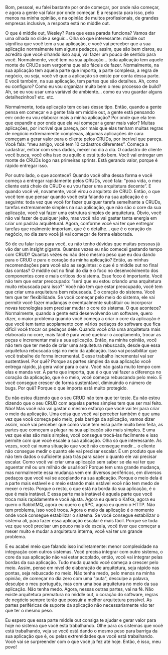 
Bom, pessoal, eu falei bastante por onde começar, por onde não começar, e agora a gente vai falar por onde começar. E a resposta para isso, pelo menos na minha opinião, e na opinião de muitos profissionais, de grandes empresas inclusive, a resposta está no middle out.

O que é middle out, Wesley? Para que essa parada funciona? Vamos dar uma olhada no slide a seguir… Olha só que interessante: middle out significa que você tem a sua aplicação, e você vai perceber que a sua aplicação normalmente tem alguns pedaços, assim, que são bem claros, eu acredito que você olhando isso aqui, vai fazer um pouco de sentido para você. Normalmente, você tem na sua aplicação… toda aplicação tem aquele monte de CRUDs sem vergonha que são fáceis de fazer. Normalmente, na sua aplicação tem aquela parte que importa, a parte complexa, a regra de negócio, ou seja, você vê que a aplicação só existe por conta dessa parte. E você também, na sua aplicação, tem partes que são detalhes. Ah, como eu configuro? Como eu vou organizar muito bem o meu processo de build? Ah, se eu vou usar uma variável de ambiente… como eu vou guardar alguns detalhezinhos? etc. etc.

Normalmente, toda aplicação tem coisas desse tipo. Então, quando a gente pensa em começar e a gente fala em middle out, a gente está pensando em: onde eu vou elaborar mais a minha aplicação? Por onde que ela tem que expandir e por onde que ela vai começar a gerar mais valor? Muitas aplicações, por incrível que pareça, por mais que elas tenham muitas regras de negócio extremamente complexas, algumas aplicações de cara começam a gerar valor para o cliente pelos CRUDs, por incrível que pareça. Você fala: “meu amigo, você tem 10 cadastros diferentes”. Começa a cadastrar, entrar com seus dados, mexer no dia a dia. O cadastro de cliente você busca, você olha isso ou aquilo e está tudo bem. Você vai entregar um monte de CRUDs logo nas primeiras sprints. Está gerando valor, porque é rápido entregar isso.

Por outro lado, o que acontece? Quando você olha dessa forma e você começa a entregar rapidamente pelos CRUDs, você fala: “poxa vida, o meu cliente está cheio de CRUD e eu vou fazer uma arquitetura decente”. E quando você vê, novamente, você virou o arquiteto de CRUD. Então, o que você tem que pensar quando você está falando na sua aplicação é o seguinte: toda vez que você for fazer qualquer tarefa semelhante a CRUDs, tarefas extremamente simples na sua aplicação, que não são o core da sua aplicação, você vai fazer uma estrutura simples de arquitetura. Óbvio, você não vai fazer de qualquer jeito, mas você não vai gastar tanta energia em criar um padrão arquitetural. Agora, conforme você vai ter que entregar tarefas que realmente importam, que é o detalhe… que é o coração do negócio, no dia zero você já vai começar de forma elaborada. 

Só de eu falar isso para você, eu não tenho dúvidas que muitas pessoas já vão dar um insight gigante. Quantas vezes eu não comecei gastando tempo com CRUD? Quantas vezes eu não dei o mesmo peso que eu dou dando para o CRUD e para o coração da minha aplicação? Então, as minhas recomendações para você são as seguintes: o que é o middle out no final das contas? O middle out no final do dia é o foco no desenvolvimento dos componentes core e mais críticos do sistema. Esse foco é importante. Você não tem que estar preocupado: “será que eu estou criando uma arquitetura muito rebuscada para isso?” Você não tem que estar preocupado, você tem que criar uma arquitetura bem rebuscada. É o coração do sistema. Você tem que ter flexibilidade. Se você começar pelo meio do sistema, ele vai permitir você fazer mudanças e eventualmente substituir ou incorporar novas tecnologias sem precisar mudar o core do sistema. O que acontece? Normalmente, quando a gente está desenvolvendo um software, quero dizer, o maior problema quando você começa a criar o core da aplicação é que você tem tanto acoplamento com vários pedaços do software que fica difícil você trocar os pedaços dele. Quando você cria uma arquitetura mais elaborada no core, mais fácil é para você quebrar o acoplamento, trocar as peças e incrementar mais a sua aplicação. Então, na minha opinião, você não tem que ter medo de criar uma arquitetura rebuscada, desde que essa arquitetura rebuscada seja no meio da aplicação. Isso vai possibilitar que você trabalhe de forma incremental. E esse trabalho incremental vai ser sustentável. Por quê? Porque as partes simples da sua aplicação você entrega rápido, já gera valor para o cara. Você não gasta muito tempo com elas e manda ver. A parte que importa, que é o que vai fazer a diferença no coração da aplicação, que é o meio, você começa rebuscando pelo meio. E você consegue crescer de forma sustentável, diminuindo o número de bugs. Por quê? Porque o que importa está muito protegido.

Eu não estou dizendo que o seu CRUD não tem que ter teste. Eu não estou dizendo que o seu CRUD com aquelas partes simples tem que ser mal feito. Não! Mas você não vai gastar o mesmo esforço que você vai ter para criar o meio da aplicação. Uma coisa que você vai perceber também é que uma vez que você começa pelo meio, pela barriga da aplicação, vamos dizer assim, você vai perceber que como você tem essa parte muito bem feita, as partes que começam a plugar na sua aplicação são mais simples. E uma vez que elas são mais simples, você consegue trocá-las facilmente e isso permite com que você escale a sua aplicação. Olha só que interessante. Às vezes, você cai numa situação que você não consegue medir… o cliente não consegue medir o quanto ele vai precisar escalar. É um produto que ele não tem dados o suficiente para trás para saber o quanto ele vai precisar escalar. Como você vai criar uma aplicação sem saber se ela vai ter que aguentar mil ou um milhão de usuários? Porque tem uma grande mudança, mas normalmente essa mudança vem em diversos periféricos, em diversos pedaços que você vai se acoplando na sua aplicação. Porque o meio dela é a parte mais estável e o meio estando mais estável você não tem medo de mexer o resto. Porque o resto, o que está na borda da sua aplicação, é o que é mais instável. E essa parte mais instável é aquela parte que você troca mais rapidamente e você ajusta. Agora eu quero o Kafka, agora eu quero o RabbitMQ, agora eu quero o gRPC, agora eu quero o HTTP. Não tem problema, isso você troca. Agora o meio da aplicação é o momento onde você consegue estabilizar o sistema. Se você consegue estabilizar o sistema ali, para fazer essa aplicação escalar é mais fácil. Porque se toda vez que você precisar um pouco mais de escala, você tiver que começar a mexer muito e mudar a arquitetura interna, você vai ter um grande problema.

E eu acabei meio que falando isso indiretamente: menor complexidade na integração com outros sistemas. Você precisa integrar com outro sistema, o core da sua aplicação não vai estar acoplado, então, você vai integrar pelas bordas da sua aplicação. Tudo muda quando você começa a crescer pelo meio. Assim, pense em nível de elaboração de arquitetura, seja rápido nas pontas, seja rebuscado no meio. Não tenha medo, pelo menos na minha opinião, de começar no dia zero com uma "puta", desculpe a palavra, desculpe o meu português, mas com uma boa arquitetura no meio da sua aplicação. Não tenha medo. Agora, nessas outras partes, vai na fé. Não existe arquitetura prematura no middle out, o coração do software, regras de negócio sempre terão que possuir a melhor arquitetura possível. As partes periféricas de suporte da aplicação não necessariamente vão ter que ter o mesmo peso.

Eu espero que essa parte middle out consiga te ajudar e gerar valor para hoje no sistema que você está trabalhando. Olhe para os sistemas que você está trabalhando, veja se você está dando o mesmo peso para barriga da sua aplicação que é, ou pelas extremidades que você está trabalhando. Você vai se surpreender com o que você já fez até hoje. Então, é isso, meu povo!